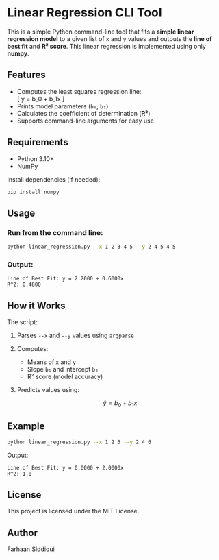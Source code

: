 # Linear Regression CLI Tool

This is a simple Python command-line tool that fits a **simple linear regression model** to a given list of `x` and `y` values and outputs the **line of best fit** and **R² score**. This linear regression is implemented using only **numpy**.

## Features

- Computes the least squares regression line:  
  \[
  y = b_0 + b_1x
  \]
- Prints model parameters (`b₀`, `b₁`)
- Calculates the coefficient of determination (**R²**)
- Supports command-line arguments for easy use

## Requirements

- Python 3.10+
- NumPy

Install dependencies (if needed):

```bash
pip install numpy
````

## Usage

### Run from the command line:

```bash
python linear_regression.py --x 1 2 3 4 5 --y 2 4 5 4 5
```

### Output:

```
Line of Best Fit: y = 2.2000 + 0.6000x
R^2: 0.4800
```

## How it Works

The script:

1. Parses `--x` and `--y` values using `argparse`
2. Computes:

   * Means of `x` and `y`
   * Slope `b₁` and intercept `b₀`
   * R² score (model accuracy)
3. Predicts values using:

   $$
   \hat{y} = b_0 + b_1x
   $$

## Example

```bash
python linear_regression.py --x 1 2 3 --y 2 4 6
```

Output:

```
Line of Best Fit: y = 0.0000 + 2.0000x
R^2: 1.0
```

## License

This project is licensed under the MIT License.

## Author

Farhaan Siddiqui
